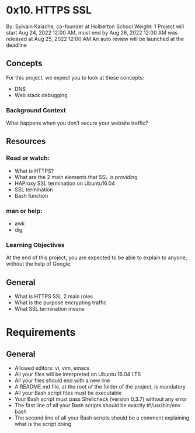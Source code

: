 # 0x10. HTTPS SSL
 By: Sylvain Kalache, co-founder at Holberton School
 Weight: 1
 Project will start Aug 24, 2022 12:00 AM, must end by Aug 26, 2022 12:00 AM
 was released at Aug 25, 2022 12:00 AM
 An auto review will be launched at the deadline
## Concepts
For this project, we expect you to look at these concepts:

- DNS
- Web stack debugging


### Background Context
What happens when you don’t secure your website traffic?


## Resources
### Read or watch:

- What is HTTPS?
- What are the 2 main elements that SSL is providing
- HAProxy SSL termination on Ubuntu16.04
- SSL termination
- Bash function

### man or help:

- awk
- dig

### Learning Objectives
At the end of this project, you are expected to be able to explain to anyone, without the help of Google:

## General
- What is HTTPS SSL 2 main roles
- What is the purpose encrypting traffic
- What SSL termination means

# Requirements

## General
- Allowed editors: vi, vim, emacs
- All your files will be interpreted on Ubuntu 16.04 LTS
- All your files should end with a new line
- A README.md file, at the root of the folder of the project, is mandatory
- All your Bash script files must be executable
- Your Bash script must pass Shellcheck (version 0.3.7) without any error
- The first line of all your Bash scripts should be exactly #!/usr/bin/env bash
- The second line of all your Bash scripts should be a comment explaining what is the script doing